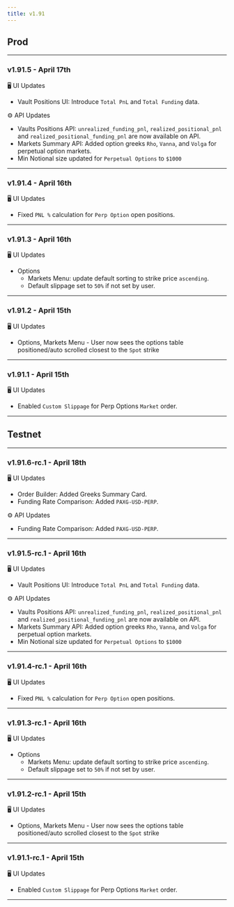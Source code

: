 ```yaml
---
title: v1.91
---
```

## Prod
---
### v1.91.5 - April 17th
🖥️  UI Updates
* Vault Positions UI: Introduce `Total PnL` and `Total Funding` data.

⚙️ API Updates
* Vaults Positions API:  `unrealized_funding_pnl`, `realized_positional_pnl` and `realized_positional_funding_pnl` are now available on API.
* Markets Summary API: Added option greeks `Rho`, `Vanna`, and `Volga` for perpetual option markets.
* Min Notional size updated for `Perpetual Options` to `$1000`
---
### v1.91.4 - April 16th
🖥️  UI Updates
* Fixed `PNL %` calculation for `Perp Option` open positions.
---
### v1.91.3 - April 16th
🖥️  UI Updates
* Options
  * Markets Menu: update default sorting to strike price `ascending`.
  * Default slippage set to `50%` if not set by user.
---
### v1.91.2 - April 15th
🖥️  UI Updates
* Options, Markets Menu - User now sees the options table positioned/auto scrolled closest to the `Spot` strike
---
### v1.91.1 - April 15th
🖥️  UI Updates
* Enabled `Custom Slippage` for Perp Options `Market` order.
---


## Testnet
---
### v1.91.6-rc.1 - April 18th
🖥️  UI Updates
* Order Builder: Added Greeks Summary Card.
* Funding Rate Comparison: Added `PAXG-USD-PERP`.
  
⚙️ API Updates
* Funding Rate Comparison: Added `PAXG-USD-PERP`.
---
### v1.91.5-rc.1 - April 16th
🖥️  UI Updates
* Vault Positions UI: Introduce `Total PnL` and `Total Funding` data.

⚙️ API Updates
* Vaults Positions API:  `unrealized_funding_pnl`, `realized_positional_pnl` and `realized_positional_funding_pnl` are now available on API.
* Markets Summary API: Added option greeks `Rho`, `Vanna`, and `Volga` for perpetual option markets.
* Min Notional size updated for `Perpetual Options` to `$1000`
---
### v1.91.4-rc.1 - April 16th
🖥️  UI Updates
* Fixed `PNL %` calculation for `Perp Option` open positions.
---
### v1.91.3-rc.1 - April 16th
🖥️  UI Updates
* Options
  * Markets Menu: update default sorting to strike price `ascending`.
  * Default slippage set to `50%` if not set by user.
---
### v1.91.2-rc.1 - April 15th
🖥️  UI Updates
* Options, Markets Menu - User now sees the options table positioned/auto scrolled closest to the `Spot` strike
---
### v1.91.1-rc.1 - April 15th
🖥️  UI Updates
* Enabled `Custom Slippage` for Perp Options `Market` order.
---
